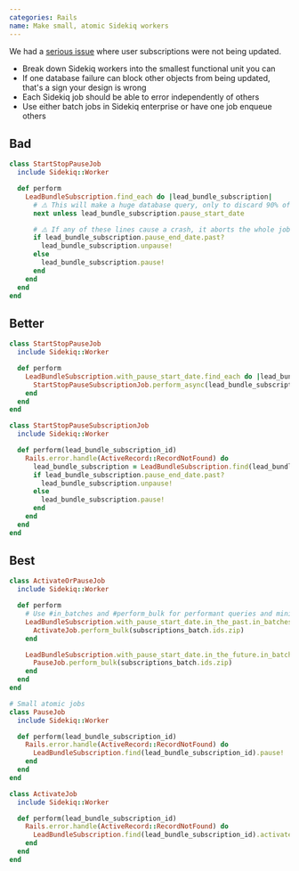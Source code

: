 ```yaml
---
categories: Rails
name: Make small, atomic Sidekiq workers
---
```


We had a [serious issue](https://www.notion.so/biggerpockets/Lead-bundle-subscriptions-incorrectly-pausing-or-resuming-298e9b328c834b148e3c79f12a686004) where user subscriptions were not being updated.

* Break down Sidekiq workers into the smallest functional unit you can
* If one database failure can block other objects from being updated, that's a sign your design is wrong
* Each Sidekiq job should be able to error independently of others
* Use either batch jobs in Sidekiq enterprise or have one job enqueue others

## Bad

```ruby
class StartStopPauseJob
  include Sidekiq::Worker

  def perform
    LeadBundleSubscription.find_each do |lead_bundle_subscription|
      # ⚠️ This will make a huge database query, only to discard 90% of the records!
      next unless lead_bundle_subscription.pause_start_date

      # ⚠️ If any of these lines cause a crash, it aborts the whole job and valid subscriptions aren't updated
      if lead_bundle_subscription.pause_end_date.past?
        lead_bundle_subscription.unpause!
      else
        lead_bundle_subscription.pause!
      end
    end
  end
end
```

## Better

```ruby
class StartStopPauseJob
  include Sidekiq::Worker

  def perform
    LeadBundleSubscription.with_pause_start_date.find_each do |lead_bundle_subscription|
      StartStopPauseSubscriptionJob.perform_async(lead_bundle_subscription.id)
    end
  end
end

class StartStopPauseSubscriptionJob
  include Sidekiq::Worker

  def perform(lead_bundle_subscription_id)
    Rails.error.handle(ActiveRecord::RecordNotFound) do
      lead_bundle_subscription = LeadBundleSubscription.find(lead_bundle_subscription_id)
      if lead_bundle_subscription.pause_end_date.past?
        lead_bundle_subscription.unpause!
      else
        lead_bundle_subscription.pause!
      end
    end
  end
end
```

## Best

```ruby
class ActivateOrPauseJob
  include Sidekiq::Worker

  def perform
    # Use #in_batches and #perform_bulk for performant queries and minimise Redis round trips
    LeadBundleSubscription.with_pause_start_date.in_the_past.in_batches do |subscriptions_batch|
      ActivateJob.perform_bulk(subscriptions_batch.ids.zip)
    end

    LeadBundleSubscription.with_pause_start_date.in_the_future.in_batches do |subscriptions_batch|
      PauseJob.perform_bulk(subscriptions_batch.ids.zip)
    end
  end
end

# Small atomic jobs
class PauseJob
  include Sidekiq::Worker

  def perform(lead_bundle_subscription_id)
    Rails.error.handle(ActiveRecord::RecordNotFound) do
      LeadBundleSubscription.find(lead_bundle_subscription_id).pause!
    end
  end
end

class ActivateJob
  include Sidekiq::Worker

  def perform(lead_bundle_subscription_id)
    Rails.error.handle(ActiveRecord::RecordNotFound) do
      LeadBundleSubscription.find(lead_bundle_subscription_id).activate!
    end
  end
end
```